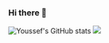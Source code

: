 ### Hi there 👋

![Youssef's GitHub stats](https://github-readme-stats.vercel.app/api?username=mo-hunter123&show_icons=true&theme=radical)
[![](https://github-readme-streak-stats.herokuapp.com/?user=mo-hunter123&theme=radical)](https://github.com/mo-hunter123)